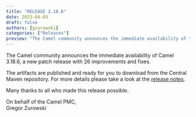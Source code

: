 ```yaml
---
title: "RELEASE 3.18.6"
date: 2023-04-03
draft: false
authors: [gzurowski]
categories: ["Releases"]
preview: "The Camel community announces the immediate availability of the new Camel 3.18.6 LTS release"
---
```



The Camel community announces the immediate availability of Camel 3.18.6, a new patch release with 26 improvements and fixes.

The artifacts are published and ready for you to download from the Central Maven repository. For more details please take a look at the [release notes](/releases/release-3.18.6/).

Many thanks to all who made this release possible.

On behalf of the Camel PMC,  
Gregor Zurowski
